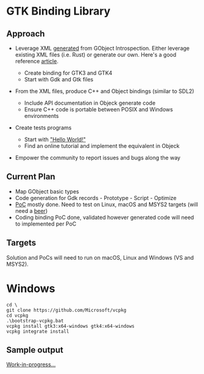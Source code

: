 # GTK Binding Library

## Approach

* Leverage XML [generated](https://github.com/gtk-rs/gir-files) from GObject Introspection. Either leverage existing XML files (i.e. Rust) or generate our own. Here's a good reference [article](https://viruta.org/the-magic-of-gobject-introspection.html). 
	- Create binding for GTK3 and GTK4
	- Start with Gdk and Gtk files

* From the XML files, produce C++ and Object bindings (similar to SDL2)
	- Include API documentation in Objeck generate code
	- Ensure C++ code is portable between POSIX and Windows environments

* Create tests programs
	- Start with ["Hello World!"](https://docs.gtk.org/gtk3/getting_started.html)
	- Find an online tutorial and implement the equivalent in Objeck

* Empower the community to report issues and bugs along the way

## Current Plan

* Map GObject basic types
* Code generation for Gdk records
        - Prototype
        - Script
        - Optimize
* [PoC](poc) mostly done. Need to test on Linux, macOS and MSYS2 targets (will need a [beer](https://belgianfamilybrewers.be/belgian-beers/delirium-nocturnum/))
* Coding binding PoC done, validated however generated code will need to implemented per PoC

## Targets
Solution and PoCs will need to run on macOS, Linux and Windows (VS and MSYS2).

# Windows
```
cd \
git clone https://github.com/Microsoft/vcpkg
cd vcpkg
.\bootstrap-vcpkg.bat
vcpkg install gtk3:x64-windows gtk4:x64-windows
vcpkg integrate install
```

## Sample output

[Work-in-progress...](code_gen/debug/debug.txt)
